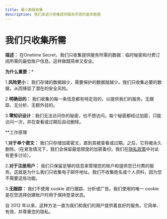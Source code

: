 ```yaml
---
title: 最小数据收集
description: 我们承诺只收集提供服务所需的基本数据
---
```


# 我们只收集所需

**描述：** 在Onetime Secret，我们只收集提供服务所需的数据：临时秘密和付费订阅所需的最低账户信息。这样做既简单又安全。

**为什么重要：***

1.**风险更小：** 我们存储的数据越少，需要保护的数据就越少。我们只收集必要的数据，从而降低了潜在的安全风险。

2.**明确目的：** 我们收集的每一条信息都有特定目的，以提供我们的服务。无跟踪、无分析、无额外目的。

3.**零知识设计**：我们无法访问你的秘密，也不想访问。每个秘密都经过加密，只能访问一次，并在查看或过期后自动删除。

**工作原理

1.**对于单个密文：** 我们只存储加密密文，直到其被查看或过期。之后，它将被永久删除。(在紧急情况下，我们会保留最低限度的加密备份。我们在[隐私政策](https://onetimesecret.com/info/privacy)中对此有更多讨论）。

2.**对于注册用户：** 我们只保留足够的信息来管理您的账户和提供您已付费的服务。这就是为什么我们只收集电子邮件地址。我们不收集姓名或个人资料，因为您不需要这些功能。

3.**无跟踪：** 我们不使用 cookie 进行跟踪、分析或广告。我们使用的唯一 cookie 是在您选择创建账户时用于保持登录状态。

自 2012 年以来，这种方法一直为我们和我们的用户提供着良好的服务。它简单、有效，并尊重您的隐私。

